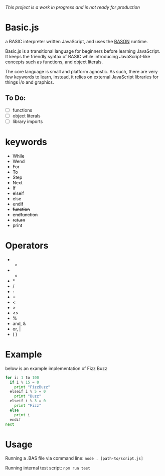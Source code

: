_This project is a work in progress and is not ready for production_

# Basic.js

a BASIC interpreter written JavaScript, and uses the [BASON](https://github.com/DanFessler/bason) runtime.

Basic.js is a transitional language for beginners before learning JavaScript. It keeps the friendly syntax of BASIC while introducing JavaScript-like concepts such as functions, and object literals.

The core language is small and platform agnostic. As such, there are very few keywords to learn, instead, it relies on external JavaScript libraries for things i/o and graphics.

## To Do:

* [ ] functions
* [ ] object literals
* [ ] library imports

# keywords

* While
* Wend
* For
* To
* Step
* Next
* If
* elseif
* else
* endif
* ~~function~~
* ~~endfunction~~
* ~~return~~
* print

# Operators

* +
* -
* \*
* /
* :
* =
* <
* \>
* <>
* %
* and, &
* or, |
* ( )

# Example

below is an example implementation of Fizz Buzz

```python
for i: 1 to 100
  if i % 15 = 0
    print "FizzBuzz"
  elseif i % 5 = 0
    print "Buzz"
  elseif i % 3 = 0
    print "Fizz"
  else
    print i
  endif
next
```

# Usage

Running a .BAS file via command line:
`node . [path-to/script.js]`

Running internal test script:
`npm run test`

